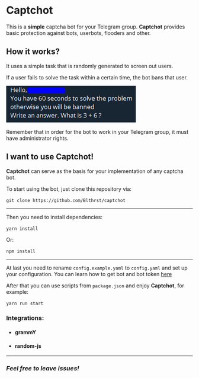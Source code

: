 # Captchot

This is a **simple** captcha bot for your Telegram group. **Captchot** provides basic protection against bots, userbots, flooders and other.

## How it works?

It uses a simple task that is randomly generated to screen out users. 

If a user fails to solve the task within a certain time, the bot bans that user.

![example](captchot-example.png)

Remember that in order for the bot to work in your Telegram group, it must have administrator rights.

## I want to use Captchot!

**Captchot** can serve as the basis for your implementation of any captcha bot.

To start using the bot, just clone this repository via:

    git clone https://github.com/Blthrst/captchot

---

Then you need to install dependencies:

    yarn install

Or:

    npm install

---

At last you need to rename `config.example.yaml` to `config.yaml` and set up your configuration. You can learn how to get bot and bot token [here](https://core.telegram.org/bots#how-do-i-create-a-bot)

After that you can use scripts from `package.json` and enjoy **Captchot**, for example:

    yarn run start


### Integrations:

- #### grammY
- #### random-js

---

### *Feel free to leave issues!*